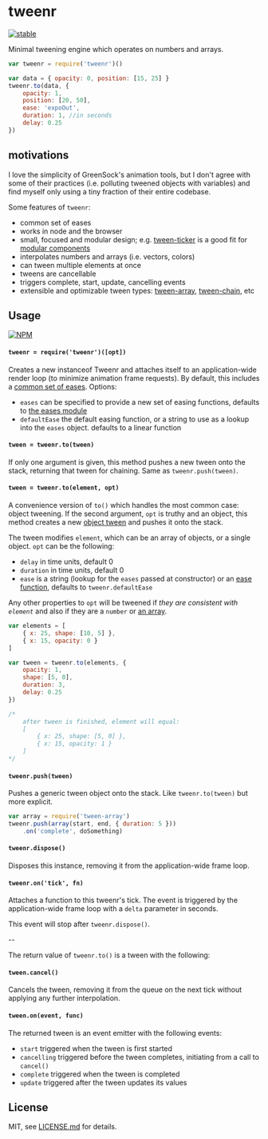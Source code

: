 # tweenr

[![stable](http://badges.github.io/stability-badges/dist/stable.svg)](http://github.com/badges/stability-badges)

Minimal tweening engine which operates on numbers and arrays. 

```js
var tweenr = require('tweenr')()

var data = { opacity: 0, position: [15, 25] }
tweenr.to(data, { 
    opacity: 1, 
    position: [20, 50], 
    ease: 'expoOut', 
    duration: 1, //in seconds 
    delay: 0.25
})
```

## motivations

I love the simplicity of GreenSock's animation tools, but I don't agree with some of their practices (i.e. polluting tweened objects with variables) and find myself only using a tiny fraction of their entire codebase.

Some features of `tweenr`:

- common set of eases
- works in node and the browser
- small, focused and modular design; e.g. [tween-ticker](https://www.npmjs.org/package/tween-ticker) is a good fit for [modular components](https://github.com/mattdesl/tweenr/tree/master/test/fancy-box/index.js)
- interpolates numbers and arrays (i.e. vectors, colors)
- can tween multiple elements at once
- tweens are cancellable
- triggers complete, start, update, cancelling events
- extensible and optimizable tween types: [tween-array](https://www.npmjs.org/package/tween-array), [tween-chain](https://www.npmjs.org/package/tween-chain), etc

## Usage

[![NPM](https://nodei.co/npm/tweenr.png)](https://nodei.co/npm/tweenr/)

#### `tweenr = require('tweenr')([opt])`

Creates a new instanceof Tweenr and attaches itself to an application-wide render loop (to minimize animation frame requests). By default, this includes a [common set of eases](https://www.npmjs.org/package/eases). Options:

- `eases` can be specified to provide a new set of easing functions, defaults to [the eases module](https://www.npmjs.org/package/eases)
- `defaultEase` the default easing function, or a string to use as a lookup into the `eases` object. defaults to a linear function

#### `tween = tweenr.to(tween)`

If only one argument is given, this method pushes a new tween onto the stack, returning that tween for chaining. Same as `tweenr.push(tween)`. 

#### `tween = tweenr.to(element, opt)`

A convenience version of `to()` which handles the most common case: object tweening. If the second argument, `opt` is truthy and an object, this method creates a new [object tween](https://www.npmjs.org/package/tween-objects) and pushes it onto the stack.

The tween modifies `element`, which can be an array of objects, or a single object. `opt` can be the following:

- `delay` in time units, default 0
- `duration` in time units, default 0
- `ease` is a string (lookup for the `eases` passed at constructor) or an [ease function](https://www.npmjs.org/package/eases), defaults to `tweenr.defaultEase`

Any other properties to `opt` will be tweened if *they are consistent with `element`* and also if they are a `number` or [an array](https://www.npmjs.org/package/an-array).

```js
var elements = [
    { x: 25, shape: [10, 5] },
    { x: 15, opacity: 0 }
]

var tween = tweenr.to(elements, { 
    opacity: 1,
    shape: [5, 0],
    duration: 3,
    delay: 0.25
})

/*
    after tween is finished, element will equal:
    [
        { x: 25, shape: [5, 0] },
        { x: 15, opacity: 1 }
    ]
*/
```

#### `tweenr.push(tween)`

Pushes a generic tween object onto the stack. Like `tweenr.to(tween)` but more explicit.

```js
var array = require('tween-array')
tweenr.push(array(start, end, { duration: 5 }))
    .on('complete', doSomething)
```

#### `tweenr.dispose()`

Disposes this instance, removing it from the application-wide frame loop. 

#### `tweenr.on('tick', fn)`

Attaches a function to this tweenr's tick. The event is triggered by the application-wide frame loop with a `delta` parameter in seconds.

This event will stop after `tweenr.dispose()`. 

--

The return value of `tweenr.to()` is a tween with the following:

#### `tween.cancel()`

Cancels the tween, removing it from the queue on the next tick without applying any further interpolation. 

#### `tween.on(event, func)`

The returned tween is an event emitter with the following events:

- `start` triggered when the tween is first started
- `cancelling` triggered before the tween completes, initiating from a call to `cancel()`
- `complete` triggered when the tween is completed
- `update` triggered after the tween updates its values

## License

MIT, see [LICENSE.md](http://github.com/mattdesl/tweenr/blob/master/LICENSE.md) for details.
